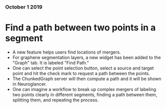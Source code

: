 ### October 1 2019
# Find a path between two points in a segment
* A new feature helps users find locations of mergers.
* For graphene segmentation layers, a new widget has been added to the "Graph" tab. It is labeled "Find Path."
* One can select the point selection button, select a source and target point and hit the check mark to request a path between the points.
* The ChunkedGraph server will then compute a path and it will be shown in Neuroglancer.
* One can imagine a workflow to break up complex mergers of labeling two points clearly in different segments, finding a path
between them, splitting them, and repeating the process.